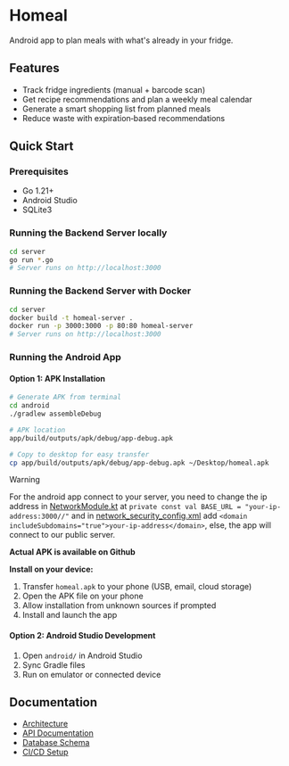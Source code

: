 # Homeal

Android app to plan meals with what's already in your fridge.

## Features
- Track fridge ingredients (manual + barcode scan)
- Get recipe recommendations and plan a weekly meal calendar
- Generate a smart shopping list from planned meals
- Reduce waste with expiration‑based recommendations

## Quick Start

### Prerequisites
- Go 1.21+
- Android Studio
- SQLite3

### Running the Backend Server locally
```bash
cd server
go run *.go
# Server runs on http://localhost:3000
```

### Running the Backend Server with Docker
```bash
cd server
docker build -t homeal-server .
docker run -p 3000:3000 -p 80:80 homeal-server
# Server runs on http://localhost:3000
```

### Running the Android App
#### Option 1: APK Installation
```bash
# Generate APK from terminal
cd android
./gradlew assembleDebug

# APK location
app/build/outputs/apk/debug/app-debug.apk

# Copy to desktop for easy transfer
cp app/build/outputs/apk/debug/app-debug.apk ~/Desktop/homeal.apk
```

> [!WARNING]
> For the android app connect to your server, you need to change the ip address
> in [NetworkModule.kt](https://github.com/pdg-16-2025/homeal/blob/main/android/app/src/main/java/com/example/homeal_app/data/remote/NetworkModule.kt)
> at `private const val BASE_URL = "your-ip-address:3000//"` and in
> [network_security_config.xml](https://github.com/pdg-16-2025/homeal/blob/main/android/app/src/main/res/xml/network_security_config.xml)
> add `<domain includeSubdomains="true">your-ip-address</domain>`, else, the app
> will connect to our public server.

**Actual APK is available on Github**

**Install on your device:**
1. Transfer `homeal.apk` to your phone (USB, email, cloud storage)
2. Open the APK file on your phone
3. Allow installation from unknown sources if prompted
4. Install and launch the app

#### Option 2: Android Studio Development
1. Open `android/` in Android Studio
2. Sync Gradle files
3. Run on emulator or connected device

## Documentation
- [Architecture](doc/architecture.md)
- [API Documentation](doc/rest-api.md)
- [Database Schema](doc/db_schemas/)
- [CI/CD Setup](doc/CI-CD-README.md)


